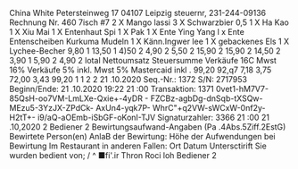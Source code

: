 China White Petersteinweg 17 04107 Leipzig steuernr, 231-244-09136 Rechnung Nr. 460 7isch #7 2 X Mango lassi 3 X Schwarzbier 0,5 1 X Ha Kao 1 X Xiu Mai 1 X Entenhaut Spi 1 X Pak 1 X Ente Ying Yang l x Ente Entenscheiben Kurkuma Mudeln 1 X Känn.Ingwer lee 1 X gebackenes Els 1 X Lychee-Becher 9,80 1 13,50 1 4)50 2 4,90 2 5,50 2 15,90 2 15,90 2 14,50 2 3,90 1 5,90 2 4,90 2 lotal Nettoumsatz Steuersumme Verkäufe 16C Mwst 16% Verkäufe 5% inkl. Mwst 5% Mastercaid inkl . 99,20 92,q7 7,18 3,75 72,00 3,43 99,20 1 1 2 2 21 .10.2020 Seq.-Nr.: 1372 S/N: 2717953 Beginn/Ende: 21 .10.2020 19:22 21 :00 Transaktion: 1371 0vet1-hM7V7-85QsH-oo7VM-LmLXe-Qxie+-4yDR - FZCBz-agbDg-dnSqb-tXSQw-MEzu5-3YzJX-ZPdCk- AxUn4-yqk7P- WhrC"+q2VW-sWCxW-0nf2y-H2tT+- i9/aQ-aOEmb-iSbGF-oKonI-TJV Signaturzahler: 3366 21 :00 21 .10,2020 2 Bediener 2 Bewirtungsaufwand-Angaben (Pa .4Abs.5Ziff.2EstG) Bewirtete Person(en) AnlaB der Bewirtung: Höhe der Aufwendungen bei Bewirtung Im Restaurant in anderen Fallen: Ort Datum Untersctirift Sie wurden bedient von; / ^ ■fi'.ir Thron Roci loh Bediener 2